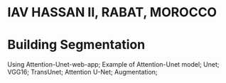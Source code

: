 # IAV HASSAN II, RABAT, MOROCCO
# Building Segmentation
Using 
Attention-Unet-web-app;
Example of Attention-Unet model;
Unet;
VGG16;
TransUnet;
Attention U-Net;
Augmentation;
